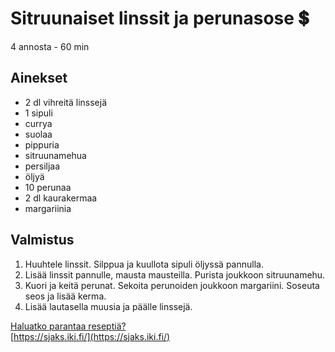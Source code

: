 # Sitruunaiset linssit ja perunasose 💲
4 annosta - 60 min


## Ainekset
- 2 dl vihreitä linssejä
- 1 sipuli
- currya
- suolaa
- pippuria
- sitruunamehua
- persiljaa
- öljyä
- 10 perunaa
- 2 dl kaurakermaa
- margariinia


## Valmistus
1. Huuhtele linssit. Silppua ja kuullota sipuli öljyssä pannulla.
2. Lisää linssit pannulle, mausta mausteilla. Purista joukkoon sitruunamehu.
3. Kuori ja keitä perunat. Sekoita perunoiden joukkoon margariini. Soseuta seos ja lisää kerma.
4. Lisää lautasella muusia ja päälle linssejä.

[Haluatko parantaa reseptiä?](https://github.com/sjaks/cookbook/edit/master/src/sitruunalinssit.md)  
[https://sjaks.iki.fi/](https://sjaks.iki.fi/)